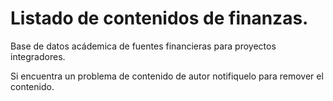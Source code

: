 # Listado de contenidos de finanzas.
Base de datos acádemica de fuentes financieras para proyectos integradores.

Si encuentra un problema de contenido de autor notifiquelo para remover el contenido.

